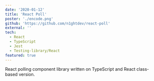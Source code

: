 ```yaml
---
date: '2020-01-12'
title: 'React Poll'
poster: './encode.png'
github: 'https://github.com/n1ghtdev/react-poll'
external: ''
tech:
  - React
  - TypeScript
  - Jest
  - Testing-library/React
featured: true
---
```


React polling component library written on TypeScript and React class-based
version.
